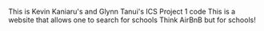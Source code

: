 This is Kevin Kaniaru's and Glynn Tanui's ICS Project 1 code
This is a website that allows one to search for schools
Think AirBnB but for schools!
